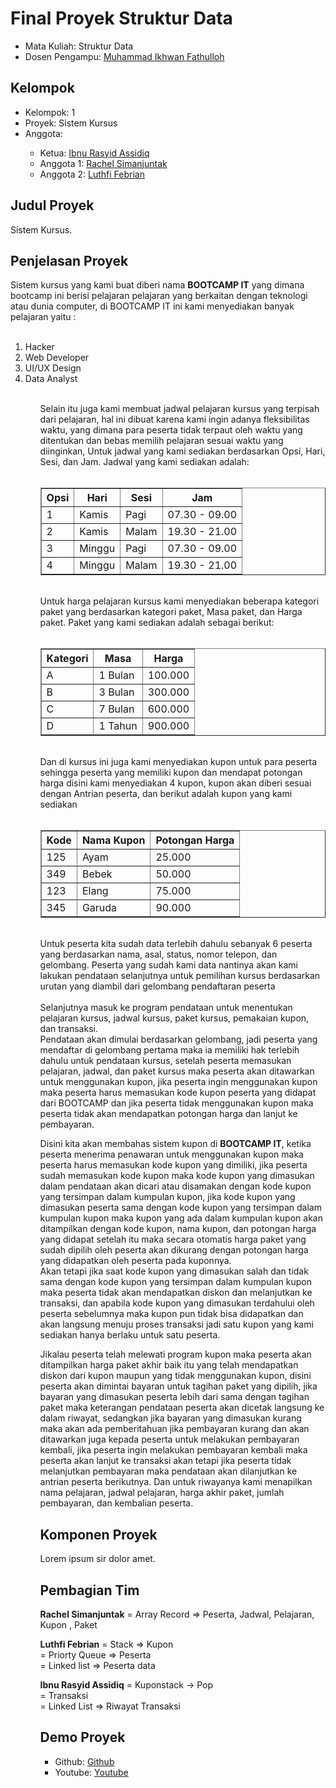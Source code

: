 # Final Proyek Struktur Data
<ul>
  <li>Mata Kuliah: Struktur Data</li>
  <li>Dosen Pengampu: <a href="https://github.com/Muhammad-Ikhwan-Fathulloh">Muhammad Ikhwan Fathulloh</a></li>
</ul>

## Kelompok

<ul>
  <li>Kelompok: 1 </li>
  <li>Proyek: Sistem Kursus</li>
  <li>Anggota:</li>
  <ul>
    <li>Ketua: <a href="https://github.com/Ibnu12-crocodile">Ibnu Rasyid Assidiq</a></li>
    <li>Anggota 1: <a href="">Rachel Simanjuntak</a></li>
    <li>Anggota 2: <a href="">Luthfi Febrian</a></li>
  </ul>
</ul>

## Judul Proyek
<p>Sistem Kursus.</p>

## Penjelasan Proyek
<p>
Sistem kursus yang kami buat diberi nama <b>BOOTCAMP IT</b> yang dimana bootcamp ini berisi pelajaran pelajaran
yang berkaitan dengan teknologi atau dunia computer, di BOOTCAMP IT ini kami menyediakan banyak pelajaran yaitu :<br>
<br>
<ol>
<li>Hacker<br>
<li>Web Developer</li>
<li>UI/UX Design</li>
<li>Data Analyst</li>
<ol>
<br>
Selain itu juga kami membuat jadwal pelajaran kursus yang terpisah dari pelajaran, hal ini dibuat karena kami ingin adanya fleksibilitas waktu, yang dimana para peserta tidak terpaut oleh waktu yang ditentukan dan bebas memilih pelajaran sesuai waktu yang diinginkan, Untuk jadwal yang kami sediakan berdasarkan Opsi, Hari, Sesi, dan Jam. Jadwal yang kami sediakan adalah:<br>
<br>
<table border ="1">
  <tr>
    <th>Opsi</th>
    <th>Hari</th>
    <th>Sesi</th>
    <th>Jam</th>
  </tr>
  <tr>
    <td>1</td>
    <td>Kamis</td>
    <td>Pagi</td>
    <td>07.30 - 09.00</td>
  </tr>
   <tr>
    <td>2</td>
    <td>Kamis</td>
    <td>Malam</td>
    <td>19.30 - 21.00</td>
  </tr>
   <tr>
    <td>3</td>
    <td>Minggu</td>
    <td>Pagi</td>
    <td>07.30 - 09.00</td>
  </tr>
   <tr>
    <td>4</td>
    <td>Minggu</td>
    <td>Malam</td>
    <td>19.30 - 21.00</td>
  </tr>
</table>
<br>
Untuk harga pelajaran kursus kami menyediakan beberapa kategori paket yang berdasarkan kategori paket, Masa paket, dan Harga paket. Paket yang kami sediakan adalah sebagai berikut:<br>
<br>
<table border ="1">
  <tr>
    <th>Kategori</th>
    <th>Masa</th>
    <th>Harga</th>
  </tr>
  <tr>
    <td>A</td>
    <td>1 Bulan</td>
    <td>100.000</td>
  </tr>
   <tr>
    <td>B</td>
    <td>3 Bulan</td>
    <td>300.000</td>
  </tr>
   <tr>
    <td>C</td>
    <td>7 Bulan</td>
    <td>600.000</td>   
  </tr>
   <tr>
    <td>D</td>
    <td>1 Tahun</td>
    <td>900.000</td>
  </tr>
</table>

<br>
  Dan di kursus ini juga kami menyediakan kupon untuk para peserta sehingga peserta yang memiliki kupon dan mendapat potongan harga disini kami menyediakan 4 kupon, kupon akan diberi sesuai dengan Antrian peserta, dan berikut adalah kupon yang kami sediakan<br>
<br>
<table border ="1">
  <tr>
    <th>Kode</th>
    <th>Nama Kupon</th>
    <th>Potongan Harga</th>
  </tr>
  <tr>
    <td>125</td>
    <td>Ayam</td>
    <td>25.000</td>
  </tr>
   <tr>
    <td>349</td>
    <td>Bebek</td>
    <td>50.000</td>
  </tr>
   <tr>
    <td>123</td>
    <td>Elang</td>
    <td>75.000</td>   
  </tr>
   <tr>
    <td>345</td>
    <td>Garuda</td>
    <td>90.000</td>
  </tr>
</table>

<br>
    Untuk peserta kita sudah data terlebih dahulu sebanyak 6 peserta yang berdasarkan nama, asal, status, nomor telepon, dan gelombang. Peserta yang sudah kami data nantinya akan kami lakukan pendataan selanjutnya untuk pemilihan kursus berdasarkan urutan yang diambil dari gelombang pendaftaran peserta<br>
<br>
  Selanjutnya masuk ke program pendataan untuk menentukan pelajaran kursus, jadwal kursus, paket kursus, pemakaian kupon, dan transaksi.<br>
Pendataan akan dimulai berdasarkan gelombang, jadi peserta yang mendaftar di gelombang pertama maka ia memiliki hak terlebih dahulu untuk pendataan kursus, setelah peserta memasukan pelajaran, jadwal, dan paket kursus maka peserta akan ditawarkan untuk menggunakan kupon, jika peserta ingin menggunakan kupon maka peserta harus memasukan kode kupon peserta yang didapat dari BOOTCAMP dan jika peserta tidak menggunakan kupon maka peserta tidak akan mendapatkan potongan harga dan lanjut ke pembayaran.
</p>
<p>
  Disini kita akan membahas sistem kupon di <b>BOOTCAMP IT</b>, ketika peserta menerima penawaran untuk menggunakan kupon maka peserta harus memasukan kode kupon  yang dimiliki, jika peserta sudah memasukan kode kupon maka kode kupon yang dimasukan dalam pendataan akan dicari atau disamakan dengan kode kupon yang tersimpan dalam kumpulan kupon, jika kode kupon yang dimasukan peserta sama dengan kode kupon yang tersimpan dalam kumpulan kupon maka kupon yang ada dalam kumpulan kupon akan ditampilkan dengan kode kupon, nama kupon, dan potongan harga yang didapat setelah itu maka secara otomatis harga paket yang sudah dipilih oleh peserta akan dikurang dengan potongan harga yang didapatkan oleh peserta pada kuponnya.<br>
  Akan tetapi jika saat kode kupon yang dimasukan salah dan tidak sama dengan kode kupon yang tersimpan dalam kumpulan kupon maka peserta tidak akan mendapatkan diskon dan melanjutkan ke transaksi, dan apabila kode kupon yang dimasukan terdahului oleh peserta sebelumnya maka kupon pun tidak bisa didapatkan dan akan langsung menuju proses transaksi jadi satu kupon yang kami sediakan hanya berlaku untuk satu peserta.
</p>
<p>
  Jikalau peserta telah melewati program kupon maka peserta akan ditampilkan harga paket akhir baik itu yang telah mendapatkan diskon dari kupon maupun yang tidak menggunakan kupon, disini peserta akan dimintai bayaran untuk tagihan paket yang dipilih, jika bayaran yang dimasukan peserta lebih dari sama dengan tagihan paket maka keterangan pendataan peserta akan dicetak langsung ke dalam riwayat, sedangkan jika bayaran yang dimasukan kurang maka akan ada pemberitahuan jika pembayaran kurang dan akan ditawarkan juga kepada peserta untuk melakukan pembayaran kembali, jika peserta ingin melakukan pembayaran kembali maka peserta akan lanjut ke transaksi akan tetapi jika peserta tidak melanjutkan pembayaran maka pendataan akan dilanjutkan ke antrian peserta berikutnya. Dan untuk riwayanya kami menapilkan nama pelajaran, jadwal pelajaran, harga akhir paket, jumlah pembayaran, dan kembalian peserta.
</p>


## Komponen Proyek
<p>Lorem ipsum sir dolor amet.</p>

## Pembagian Tim
<p><b>Rachel Simanjuntak</b> = Array Record => Peserta, Jadwal, Pelajaran, Kupon , Paket </p>
<p><b>Luthfi Febrian</b> = Stack => Kupon<br>
                   = Priorty Queue => Peserta<br>
                   = Linked list => Peserta data</p>
<p><b>Ibnu Rasyid Assidiq</b> = Kuponstack -> Pop<br>
                    = Transaksi<br>
                    = Linked List => Riwayat Transaksi</p>

## Demo Proyek
<ul>
  <li>Github: <a href="">Github</a></li>
  <li>Youtube: <a href="">Youtube</a></li>
</ul>
